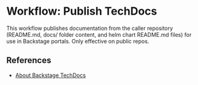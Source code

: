 # Workflow: Publish TechDocs

This workflow publishes documentation from the caller repository (README.md, docs/ folder content, and helm chart README.md files) for use in Backstage portals. Only effective on public repos.

## References

- [About Backstage TechDocs](https://backstage.io/docs/features/techdocs/)
